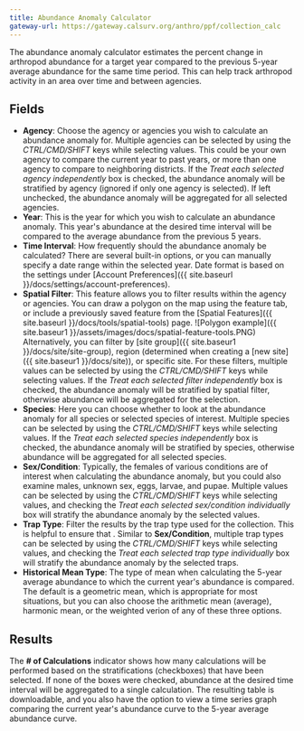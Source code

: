 ```yaml
---
title: Abundance Anomaly Calculator
gateway-url: https://gateway.calsurv.org/anthro/ppf/collection_calc
---
```

The abundance anomaly calculator estimates the percent change in arthropod abundance for a target year compared to the previous 5-year average abundance for the same time period. This can help track arthropod activity in an area over time and between agencies.

## Fields
* **Agency**: Choose the agency or agencies you wish to calculate an abundance anomaly for. Multiple agencies can be selected by using the *CTRL/CMD/SHIFT* keys while selecting values. This could be your own agency to compare the current year to past years, or more than one agency to compare to neighboring districts. If the *Treat each selected agency independently* box is checked, the abundance anomaly will be stratified by agency (ignored if only one agency is selected). If left unchecked, the abundance anomaly will be aggregated for all selected agencies.
* **Year**: This is the year for which you wish to calculate an abundance anomaly. This year's abundance at the desired time interval will be compared to the average abundance from the previous 5 years.
* **Time Interval**: How frequently should the abundance anomaly be calculated? There are several built-in options, or you can manually specify a date range within the selected year. Date format is based on the settings under [Account Preferences]({{ site.baseurl }}/docs/settings/account-preferences).
* **Spatial Filter**: This feature allows you to filter results within the agency or agencies. You can draw a polygon on the map using the feature tab, or include a previously saved feature from the [Spatial Features]({{ site.baseurl }}/docs/tools/spatial-tools) page. ![Polygon example]({{ site.baseur1 }}/assets/images/docs/spatial-feature-tools.PNG) Alternatively, you can filter by [site group]({{ site.baseur1 }}/docs/site/site-group), region (determined when creating a [new site]({{ site.baseur1 }}/docs/site)), or specific site. For these filters, multiple values can be selected by using the *CTRL/CMD/SHIFT* keys while selecting values. If the *Treat each selected filter independently* box is checked, the abundance anomaly will be stratified by spatial filter, otherwise abundance will be aggregated for the selection.
* **Species**: Here you can choose whether to look at the abundance anomaly for all species or selected species of interest. Multiple species can be selected by using the *CTRL/CMD/SHIFT* keys while selecting values. If the *Treat each selected species independently* box is checked, the abundance anomaly will be stratified by species, otherwise abundance will be aggregated for all selected species.
* **Sex/Condition**: Typically, the females of various conditions are of interest when calculating the abundance anomaly, but you could also examine males, unknown sex, eggs, larvae, and pupae. Multiple values can be selected by using the *CTRL/CMD/SHIFT* keys while selecting values, and checking the *Treat each selected sex/condition individually* box will stratify the abundance anomaly by the selected values.
* **Trap Type**: Filter the results by the trap type used for the collection. This is helpful to ensure that . Similar to **Sex/Condition**, multiple trap types can be selected by using the *CTRL/CMD/SHIFT* keys while selecting values, and checking the *Treat each selected trap type individually* box will stratify the abundance anomaly by the selected traps.
* **Historical Mean Type**: The type of mean when calculating the 5-year average abundance to which the current year's abundance is compared. The default is a geometric mean, which is appropriate for most situations, but you can also choose the arithmetic mean (average), harmonic mean, or the weighted verion of any of these three options.

## Results
The **# of Calculations** indicator shows how many calculations will be performed based on the stratifications (checkboxes) that have been selected. If none of the boxes were checked, abundance at the desired time interval will be aggregated to a single calculation. The resulting table is downloadable, and you also have the option to view a time series graph comparing the current year's abundance curve to the 5-year average abundance curve.
